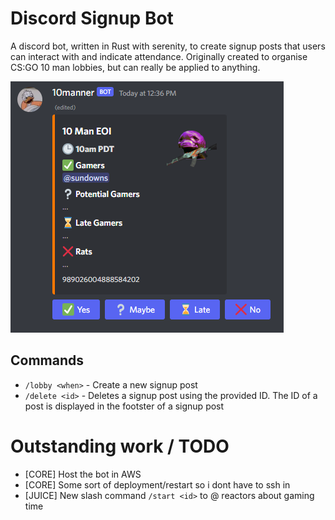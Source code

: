 # Discord Signup Bot

A discord bot, written in Rust with serenity, to create signup posts that users can interact with and indicate attendance. Originally created to organise CS:GO 10 man lobbies, but can really be applied to anything.

![lobby signup sheet](/media/signup.png)

## Commands

- `/lobby <when>` - Create a new signup post
- `/delete <id>` - Deletes a signup post using the provided ID. The ID of a post is displayed in the footster of a signup post

# Outstanding work / TODO

- [CORE] Host the bot in AWS
- [CORE] Some sort of deployment/restart so i dont have to ssh in
- [JUICE] New slash command `/start <id>` to @ reactors about gaming time
